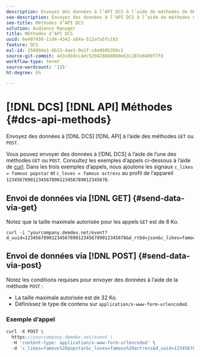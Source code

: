 ```yaml
---
description: Envoyez des données à l’API DCS à l’aide de méthodes de GET ou de POST.
seo-description: Envoyez des données à l’API DCS à l’aide de méthodes de GET ou de POST.
seo-title: Méthodes d’API DCS
solution: Audience Manager
title: Méthodes d’API DCS
uuid: 6e407458-11d4-4342-a84a-512afa5fc183
feature: DCS
exl-id: 258994e1-6b15-4ae1-9e1f-c6e0685350c1
source-git-commit: 4d3c859cc4dc5294286680b0e63c287e0409f7fd
workflow-type: tm+mt
source-wordcount: '115'
ht-degree: 6%

---
```


# [!DNL DCS] [!DNL API] Méthodes {#dcs-api-methods}

Envoyez des données à [!DNL DCS] [!DNL API] à l’aide des méthodes `GET` ou `POST`.

Vous pouvez envoyer des données à [!DNL DCS] à l’aide de l’une des méthodes `GET` ou `POST`. Consultez les exemples d’appels ci-dessous à l’aide de [curl](https://curl.haxx.se/). Dans les trois exemples d’appels, nous ajoutons les signaux `c_likes = famous popstar` et `c_loves = famous actress` au profil de l’appareil `12345678901234567890123456789012345678`.

## Envoi de données via [!DNL GET] {#send-data-via-get}

Notez que la taille maximale autorisée pour les appels `GET` est de 8 Ko.

```
curl -i "yourcompany.demdex.net/event?d_uuid=12345678901234567890123456789012345678&d_rtbd=json&c_likes=famous%20popstar&c_loves=famous%20actress"
```

## Envoi de données via [!DNL POST] {#send-data-via-post}

Notez les conditions requises pour envoyer des données à l’aide de la méthode `POST` :

* La taille maximale autorisée est de 32 Ko.
* Définissez le type de contenu sur `application/x-www-form-urlencoded`.

### Exemple d’appel

```js
curl -X POST \
  https://yourcompany.demdex.net/event \
  -H 'content-type: application/x-www-form-urlencoded' \
  -d 'c_likes=famous%20popstar&c_loves=famous%20actress&d_uuid=12345678901234567890123456789012345678'
```
